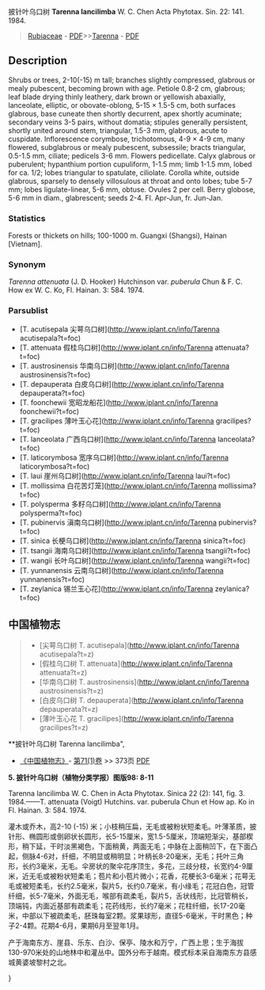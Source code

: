 披针叶乌口树 **Tarenna lancilimba** W. C. Chen Acta Phytotax. Sin. 22: 141. 1984.

> [Rubiaceae](http://www.iplant.cn/info/Rubiaceae?t=foc) - [PDF](http://www.iplant.cn/foc/pdf/Rubiaceae.pdf)>>[Tarenna](http://www.iplant.cn/info/Tarenna?t=foc) - [PDF](http://www.iplant.cn/foc/pdf/Tarenna.pdf)

## Description

Shrubs or trees, 2-10(-15) m tall; branches slightly compressed, glabrous or mealy pubescent, becoming brown with age. Petiole 0.8-2 cm, glabrous; leaf blade drying thinly leathery, dark brown or yellowish abaxially, lanceolate, elliptic, or obovate-oblong, 5-15 × 1.5-5 cm, both surfaces glabrous, base cuneate then shortly decurrent, apex shortly acuminate; secondary veins 3-5 pairs, without domatia; stipules generally persistent, shortly united around stem, triangular, 1.5-3 mm, glabrous, acute to cuspidate. Inflorescence corymbose, trichotomous, 4-9 × 4-9 cm, many flowered, subglabrous or mealy pubescent, subsessile; bracts triangular, 0.5-1.5 mm, ciliate; pedicels 3-6 mm. Flowers pedicellate. Calyx glabrous or puberulent; hypanthium portion cupuliform, 1-1.5 mm; limb 1-1.5 mm, lobed for ca. 1/2; lobes triangular to spatulate, ciliolate. Corolla white, outside glabrous, sparsely to densely villosulous at throat and onto lobes; tube 5-7 mm; lobes ligulate-linear, 5-6 mm, obtuse. Ovules 2 per cell. Berry globose, 5-6 mm in diam., glabrescent; seeds 2-4. Fl. Apr-Jun, fr. Jun-Jan.

### Statistics
Forests or thickets on hills; 100-1000 m. Guangxi (Shangsi), Hainan [Vietnam].

### Synonym
*Tarenna attenuata* (J. D. Hooker) Hutchinson var. *puberula* Chun & F. C. How ex W. C. Ko, Fl. Hainan. 3: 584. 1974.

### Parsublist

* [T.  acutisepala  尖萼乌口树](http://www.iplant.cn/info/Tarenna acutisepala?t=foc)
* [T.  attenuata  假桂乌口树](http://www.iplant.cn/info/Tarenna attenuata?t=foc)
* [T.  austrosinensis  华南乌口树](http://www.iplant.cn/info/Tarenna austrosinensis?t=foc)
* [T.  depauperata  白皮乌口树](http://www.iplant.cn/info/Tarenna depauperata?t=foc)
* [T.  foonchewii  宽昭龙船花](http://www.iplant.cn/info/Tarenna foonchewii?t=foc)
* [T.  gracilipes  薄叶玉心花](http://www.iplant.cn/info/Tarenna gracilipes?t=foc)
* [T.  lanceolata  广西乌口树](http://www.iplant.cn/info/Tarenna lanceolata?t=foc)
* [T.  laticorymbosa  宽序乌口树](http://www.iplant.cn/info/Tarenna laticorymbosa?t=foc)
* [T.  laui  崖州乌口树](http://www.iplant.cn/info/Tarenna laui?t=foc)
* [T.  mollissima  白花苦灯笼](http://www.iplant.cn/info/Tarenna mollissima?t=foc)
* [T.  polysperma  多籽乌口树](http://www.iplant.cn/info/Tarenna polysperma?t=foc)
* [T.  pubinervis  滇南乌口树](http://www.iplant.cn/info/Tarenna pubinervis?t=foc)
* [T.  sinica  长梗乌口树](http://www.iplant.cn/info/Tarenna sinica?t=foc)
* [T.  tsangii  海南乌口树](http://www.iplant.cn/info/Tarenna tsangii?t=foc)
* [T.  wangii  长叶乌口树](http://www.iplant.cn/info/Tarenna wangii?t=foc)
* [T.  yunnanensis  云南乌口树](http://www.iplant.cn/info/Tarenna yunnanensis?t=foc)
* [T.  zeylanica  锡兰玉心花](http://www.iplant.cn/info/Tarenna zeylanica?t=foc)

## 中国植物志

> * [尖萼乌口树  T.  acutisepala](http://www.iplant.cn/info/Tarenna acutisepala?t=z)
> * [假桂乌口树  T.  attenuata](http://www.iplant.cn/info/Tarenna attenuata?t=z)
> * [华南乌口树  T.  austrosinensis](http://www.iplant.cn/info/Tarenna austrosinensis?t=z)
> * [白皮乌口树  T.  depauperata](http://www.iplant.cn/info/Tarenna depauperata?t=z)
> * [薄叶玉心花  T.  gracilipes](http://www.iplant.cn/info/Tarenna gracilipes?t=z)

**披针叶乌口树 Tarenna lancilimba",

* [《中国植物志》](http://www.iplant.cn/frps)- [第71(1)卷](http://www.iplant.cn/frps/vol/71(1)) >> 373页 [PDF](http://www.iplant.cn/frps/pdf/71(1)/373b.PDF)

**5. 披针叶乌口树（植物分类学报）图版98: 8-11**

Tarenna lancilimba W. C. Chen in Acta Phytotax. Sinica 22 (2): 141, fig. 3. 1984.——T. attenuata (Voigt) Hutchins. var. puberula Chun et How ap. Ko in Fl. Hainan. 3: 584. 1974.

灌木或乔木，高2-10 (-15) 米；小枝稍压扁，无毛或被粉状短柔毛。叶薄革质，披针形、椭圆形或倒卵状长圆形，长5-15厘米，宽1.5-5厘米，顶端短渐尖，基部楔形，稍下延，干时淡黑褐色，下面稍黄，两面无毛；中脉在上面稍凹下，在下面凸起，侧脉4-6对，纤细，不明显或稍明显；叶柄长8-20毫米，无毛；托叶三角形，长约3毫米，无毛。伞房状的聚伞花序顶生，多花，三歧分枝，长宽约4-9厘米，近无毛或被粉状短柔毛；苞片和小苞片微小；花香，花梗长3-6毫米；花萼无毛或被短柔毛，长约2.5毫米，裂片5，长约0.7毫米，有小缘毛；花冠白色，冠管纤细，长5-7毫米，外面无毛，喉部有疏柔毛，裂片5，舌状线形，比冠管稍长，顶端钝，内面近基部有疏柔毛；花药线形，长约7毫米；花柱纤细，长17-20毫米，中部以下被疏柔毛，胚珠每室2颗。浆果球形，直径5-6毫米，干时黑色；种子2-4颗。花期4-6月，果期6月至翌年1月。

产于海南东方、崖县、乐东、白沙、保亭、陵水和万宁，广西上思；生于海拔130-970米处的山地林中和灌丛中。国外分布于越南。模式标本采自海南东方县感城黄婆坡黎村之北。

}